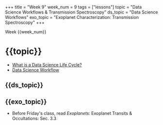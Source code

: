 +++
title = "Week 9"
week_num = 9
tags = ["lessons"]
topic = "Data Science Workflows & Transmission Spectroscopy"
ds_topic = "Data Science Workflows"
exo_topic =  "Exoplanet Characterization: Transmission Spectroscopy"
+++

Week {{week_num}}
# {{topic}}
- [What is a Data Science Life Cycle?](https://www.datascience-pm.com/data-science-life-cycle/)
- [Data Science Workflow](https://www.datascience-pm.com/data-science-workflow/)

## {{ds_topic}}


## {{exo_topic}}
- Before Friday's class, read *Exoplanets*: Exoplanet Transits & Occultations:   Sec. 3.3
